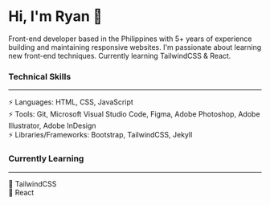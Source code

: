 <h1>Hi, I'm Ryan 👋</h1>

<p>Front-end developer based in the Philippines with 5+ years of experience building and maintaining responsive websites. I'm passionate about learning new front-end techniques. Currently learning TailwindCSS & React.</p>

<h3>Technical Skills</h3>
<hr>
⚡ Languages: HTML, CSS, JavaScript<br>
⚡ Tools: Git, Microsoft Visual Studio Code, Figma, Adobe Photoshop, Adobe Illustrator, Adobe InDesign<br>
⚡ Libraries/Frameworks: Bootstrap, TailwindCSS, Jekyll

<h3>Currently Learning</h3>
<hr>
🌱 TailwindCSS<br>
🌱 React

<!--
**ryandayalo/ryandayalo** is a ✨ _special_ ✨ repository because its `README.md` (this file) appears on your GitHub profile.

Here are some ideas to get you started:

- 🔭 I’m currently working on ...
- 🌱 I’m currently learning ...
- 👯 I’m looking to collaborate on ...
- 🤔 I’m looking for help with ...
- 💬 Ask me about ...
- 📫 How to reach me: ...
- 😄 Pronouns: ...
- ⚡ Fun fact: ...
-->
